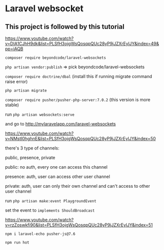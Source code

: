 # Laravel websocket

## This project is followed by this tutorial

https://www.youtube.com/watch?v=DIA1CJhH9dk&list=PLSfH3ojgWsQosqpQUc28yP9jJZXrEylJY&index=49&pp=iAQB

`composer require beyondcode/laravel-websockets`

`php artisan vendor:publish` => pick beyondcode/laravel-websockets

`composer require doctrine/dbal` (install this if running migrate command raise error)

`php artisan migrate`

`composer require pusher/pusher-php-server:7.0.2` (this version is more stable)

run `php artisan websockets:serve`

and go to http://mylaravelapp.com/laravel-websockets

https://www.youtube.com/watch?v=NMstI0hghnE&list=PLSfH3ojgWsQosqpQUc28yP9jJZXrEylJY&index=50

there's 3 type of channels:

public, presence, private

public: no auth, every one can access this channel

presence: auth, user can access other user channel

private: auth, user can only their own channel and can't access to other user channel

run `php artisan make:event PlaygroundEvent`

set the event to `implements ShouldBroadcast`

https://www.youtube.com/watch?v=rzZoswkfi90&list=PLSfH3ojgWsQosqpQUc28yP9jJZXrEylJY&index=51

`npm i laravel-echo pusher-js@7.6`

`npm run hot`
